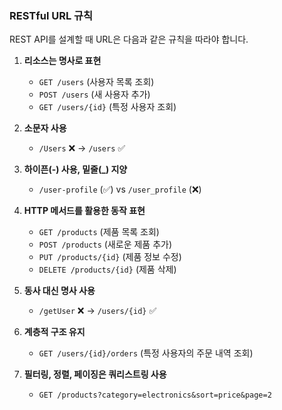 

### **RESTful URL 규칙**
REST API를 설계할 때 URL은 다음과 같은 규칙을 따라야 합니다.

1. **리소스는 명사로 표현**  
   - `GET /users` (사용자 목록 조회)  
   - `POST /users` (새 사용자 추가)  
   - `GET /users/{id}` (특정 사용자 조회)  

2. **소문자 사용**  
   - `/Users` ❌ → `/users` ✅  

3. **하이픈(-) 사용, 밑줄(_) 지양**  
   - `/user-profile` (✅) vs `/user_profile` (❌)  

4. **HTTP 메서드를 활용한 동작 표현**  
   - `GET /products` (제품 목록 조회)  
   - `POST /products` (새로운 제품 추가)  
   - `PUT /products/{id}` (제품 정보 수정)  
   - `DELETE /products/{id}` (제품 삭제)  

5. **동사 대신 명사 사용**  
   - `/getUser` ❌ → `/users/{id}` ✅  

6. **계층적 구조 유지**  
   - `GET /users/{id}/orders` (특정 사용자의 주문 내역 조회)  

7. **필터링, 정렬, 페이징은 쿼리스트링 사용**  
   - `GET /products?category=electronics&sort=price&page=2`  
